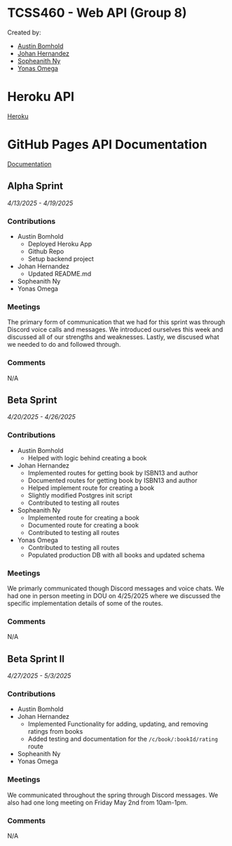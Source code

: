 # TCSS460 - Web API (Group 8)

Created by:

- [Austin Bomhold](https://github.com/abomhold)
- [Johan Hernandez](https://github.com/johanUWT)
- [Sopheanith Ny](https://github.com/SopheanithUWT)
- [Yonas Omega](https://github.com/YonasOmega)

# Heroku API

[Heroku](https://group8-tcss460-web-api-57308080b655.herokuapp.com/)

# GitHub Pages API Documentation

[Documentation](https://abomhold.github.io/TCSS460-phase-2/)

## Alpha Sprint

_4/13/2025 - 4/19/2025_

### Contributions

- Austin Bomhold
    - Deployed Heroku App
    - Github Repo
    - Setup backend project
- Johan Hernandez
    - Updated README.md
- Sopheanith Ny
- Yonas Omega

### Meetings

The primary form of communication that we had for this sprint was through Discord voice calls and messages. We introduced ourselves this week and discussed all of our strengths and weaknesses. Lastly, we discused what we needed to do and followed through.

### Comments

N/A

## Beta Sprint

_4/20/2025 - 4/26/2025_

### Contributions

- Austin Bomhold
    - Helped with logic behind creating a book
- Johan Hernandez
    - Implemented routes for getting book by ISBN13 and author
    - Documented routes for getting book by ISBN13 and author
    - Helped implement route for creating a book
    - Slightly modified Postgres init script
    - Contributed to testing all routes
- Sopheanith Ny
    - Implemented route for creating a book
    - Documented route for creating a book
    - Contributed to testing all routes
- Yonas Omega
    - Contributed to testing all routes
    - Populated production DB with all books and updated schema

### Meetings

We primarly communicated though Discord messages and voice chats. We had one in person meeting in DOU on 4/25/2025 where we discussed the specific implementation details of some of the routes.

### Comments

N/A

## Beta Sprint II

_4/27/2025 - 5/3/2025_

### Contributions

- Austin Bomhold
- Johan Hernandez
    - Implemented Functionality for adding, updating, and removing ratings from books
    - Added testing and documentation for the `/c/book/:bookId/rating` route
- Sopheanith Ny
- Yonas Omega

### Meetings

We communicated throughout the spring through Discord messages. We also had one long meeting on Friday May 2nd from 10am-1pm.

### Comments

N/A
